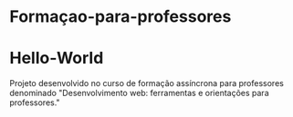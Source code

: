 # Formaçao-para-professores
# Hello-World
Projeto desenvolvido no curso de formação assíncrona para professores denominado "Desenvolvimento web: ferramentas e orientações para professores."
